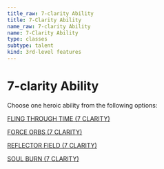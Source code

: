 ```yaml
---
title_raw: 7-clarity Ability
title: 7-Clarity Ability
name_raw: 7-clarity Ability
name: 7-Clarity Ability
type: classes
subtype: talent
kind: 3rd-level features
---
```


# 7-clarity Ability

Choose one heroic ability from the following options:

[FLING THROUGH TIME (7 CLARITY)](./Fling%20Through%20Time.md)

[FORCE ORBS (7 CLARITY)](./Force%20Orbs.md)

[REFLECTOR FIELD (7 CLARITY)](./Reflector%20Field.md)

[SOUL BURN (7 CLARITY)](./Soul%20Burn.md)

